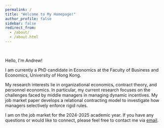 ```yaml
---
permalink: /
title: "Welcome to My Homepage!"
author_profile: false
sidebar: false
redirect_from: 
  - /about/
  - /about.html
---
```


<br>

Hello, I'm Andrew!

I am currently a PhD candidate in Economics at the Faculty of Business and Economics, University of Hong Kong. 

My research interests lie in organizational economics, contract theory, and personnel economics. In particular, my current research focuses on the challenges faced by middle managers in managing dynamic incentives. My job market paper develops a relational contracting model to investigate how managers selectively enforce rigid rules.

I am on the job market for the 2024-2025 academic year. If you have any questions or would like to connect, please feel free to contact me via [email](mailto:zyc616@connect.hku.hk).



